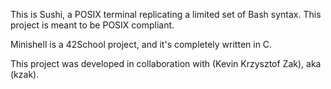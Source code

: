 This is Sushi, a POSIX terminal replicating a limited set of Bash syntax. This project is meant to be POSIX compliant.

Minishell is a 42School project, and it's completely written in C.

This project was developed in collaboration with (Kevin Krzysztof Zak), aka (kzak).

